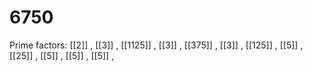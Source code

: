 # 6750

Prime factors: [[2]] , [[3]] , [[1125]] , [[3]] , [[375]] , [[3]] , [[125]] , [[5]] , [[25]] , [[5]] , [[5]] , [[5]] , 